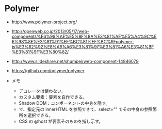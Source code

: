 Polymer
=======

* http://www.polymer-project.org/
* http://openweb.co.jp/2013/05/17/web-components%E6%99%AE%E5%8F%8A%E3%81%AE%E5%A4%9C%E6%98%8E%E3%81%91%EF%BC%81%EF%BC%9Fpolymer-js%E3%82%92%E8%A9%A6%E3%81%97%E3%81%A6%E3%81%BF%E3%81%9F%E3%80%82/
* http://www.slideshare.net/shumpei/web-component-14846079
* https://github.com/polymer/polymer

* メモ
    * デコレータは使わない。
    * カスタム要素：要素を自作できる。
    * Shadow DOM：コンポーネントの中身を隠す。
    * <content> で、指定元の innerHTML を参照できて、select="" でその中身の参照箇所を選択できる。
    * CSS の @host が要素そのものを指し示す。
